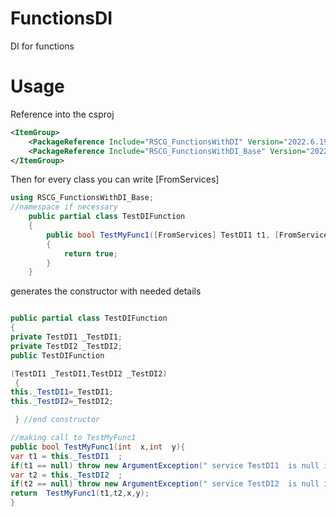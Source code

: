 # FunctionsDI

DI for functions


# Usage

Reference into the csproj

```xml
<ItemGroup>
    <PackageReference Include="RSCG_FunctionsWithDI" Version="2022.6.19.1605" ReferenceOutputAssembly="false" OutputItemType="Analyzer" />
    <PackageReference Include="RSCG_FunctionsWithDI_Base" Version="2022.6.19.1605" />
</ItemGroup>	
```

Then for every class you can write [FromServices]

```csharp
using RSCG_FunctionsWithDI_Base;
//namespace if necessary
    public partial class TestDIFunction
    {
        public bool TestMyFunc1([FromServices] TestDI1 t1, [FromServices] TestDI2 t2, int x, int y)
        {
            return true;
        }
	}
```

generates the constructor with needed details 

```csharp

public partial class TestDIFunction
{ 
private TestDI1 _TestDI1;
private TestDI2 _TestDI2;
public TestDIFunction  

(TestDI1 _TestDI1,TestDI2 _TestDI2)
 { 
this._TestDI1=_TestDI1;
this._TestDI2=_TestDI2;

 } //end constructor 

//making call to TestMyFunc1
public bool TestMyFunc1(int  x,int  y){ 
var t1 = this._TestDI1  ;
if(t1 == null) throw new ArgumentException(" service TestDI1  is null in TestDIFunction ");
var t2 = this._TestDI2  ;
if(t2 == null) throw new ArgumentException(" service TestDI2  is null in TestDIFunction ");
return  TestMyFunc1(t1,t2,x,y);
}

```

